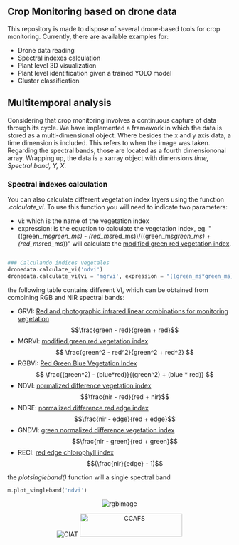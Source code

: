
## Crop Monitoring based on drone data



This repository is made to dispose of several drone-based tools for crop monitoring. Currently, there are available examples for:
* Drone data reading
* Spectral indexes calculation
* Plant level 3D visualization 
* Plant level identification given a trained YOLO model
* Cluster classification

## Multitemporal analysis

Considering that crop monitoring involves a continuous capture of data through its cycle. We have implemented a framework in which the data is stored as a multi-dimensional object. Where besides the x and y axis data, a time dimension is included. This refers to when the image was taken. Regarding the spectral bands, those are located 
as a fourth dimensiononal array. Wrapping up, the data is a xarray object with dimensions _time, Spectral band, Y, X_.


### Spectral indexes calculation

You can also calculate different vegetation index layers using the function *.calculate_vi*. To use this function you will need to indicate two parameters:
- vi: which is the name of the vegetation index
- expression: is the equation to calculate the vegetation index, eg. "((green_ms*green_ms) - (red_ms*red_ms))/((green_ms*green_ms) + (red_ms*red_ms))" will calculate the [modified green red vegetation index](https://www.sciencedirect.com/science/article/pii/S0303243415000446).

```python

### Calculando indices vegetales
dronedata.calculate_vi('ndvi')
dronedata.calculate_vi(vi = 'mgrvi', expression = "((green_ms*green_ms) - (red_ms*red_ms))/((green_ms*green_ms) + (red_ms*red_ms))"


```

the following table contains different VI, which can be obtained from combining RGB and NIR spectral bands:

- GRVI: [Red and photographic infrared linear combinations for monitoring vegetation](https://www.sciencedirect.com/science/article/pii/0034425779900130)$$\frac{green - red}{green + red}$$
- MGRVI: [modified green red vegetation index](https://www.sciencedirect.com/science/article/pii/S0303243415000446)$$ \frac{green^2 - red^2}{green^2 + red^2} $$
- RGBVI: [Red Green Blue Vegetation Index](https://www.sciencedirect.com/science/article/pii/S0303243415000446)$$ \frac{(green^2) - (blue*red)}{(green^2) + (blue * red)} $$
- NDVI: [normalized difference vegetation index](https://books.google.co.jp/books?hl=en&lr=&id=e00CAAAAIAAJ&oi=fnd&pg=PA309&ots=JTQteVFm-b&sig=3JNqoOLVGDRe1LNfodW_3T7K9uI&redir_esc=y#v=onepage&q&f=false)$$\frac{nir - red}{red + nir}$$
- NDRE: [normalized difference red edge index](https://www.sciencedirect.com/science/article/pii/S0176161704704034?via%3Dihub)$$\frac{nir - edge}{red + edge}$$
- GNDVI: [green normalized difference vegetation index](https://www.sciencedirect.com/science/article/pii/S0176161704704034?via%3Dihub)$$\frac{nir - green}{red + green}$$
- RECI: [red edge chlorophyll index](https://www.sciencedirect.com/science/article/pii/S0176161704704034?via%3Dihub)$$(\frac{nir}{edge} - 1)$$

the *plotsingleband()* function will a single spectral band

```python
m.plot_singleband('ndvi')

```

<p align="center">

<img src="rm_imgs\multiband.png" alt="rgbimage" id="logo" data-height-percentage="90" data-actual-width="140" data-actual-height="55">


<p align="center">
<img src="https://ciat.cgiar.org/wp-content/uploads/Alliance_logo.png" alt="CIAT" id="logo" data-height-percentage="90" data-actual-width="140" data-actual-height="55">
<img src="https://www.kindpng.com/imgv/hoRRmih_logo-ccafs-hd-png-download/" alt="CCAFS" id="logo2" data-height-percentage="90" width="230" height="52">
</p>

</p>